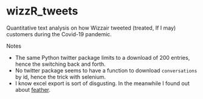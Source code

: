 # wizzR_tweets
Quantitative text analysis on how Wizzair tweeted (treated, If I may) customers during the Covid-19 pandemic.

Notes
  - The same Python twitter package limits to a download of 200 entries, hence the switching back and forth.
  - No twitter package seems to have a function to download `conversations` by id, hence the trick with selenium.
  - I know excel export is sort of disgusting. In the meanwhile I found out about [feather](https://blog.rstudio.com/2016/03/29/feather/).
